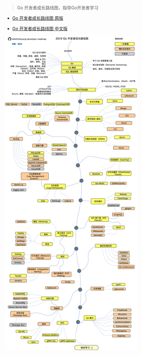 > Go 开发者成长路线图，指导Go开发者学习



- [Go 开发者成长路线图 原版](https://github.com/Alikhll/golang-developer-roadmap)

- [Go 开发者成长路线图 中文版](https://github.com/Alikhll/golang-developer-roadmap/blob/master/i18n/ReadMe-zh-CN.md)

  

![2019 Go 开发者成长路线图](./images/golang-developer-roadmap-zh-CN.png) 